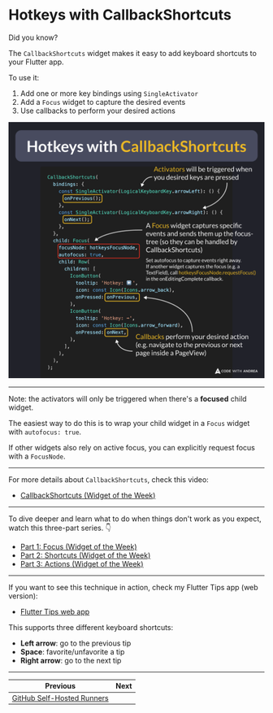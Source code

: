 # Hotkeys with CallbackShortcuts

Did you know?

The `CallbackShortcuts` widget makes it easy to add keyboard shortcuts to your Flutter app.

To use it:

1. Add one or more key bindings using `SingleActivator`
2. Add a `Focus` widget to capture the desired events
3. Use callbacks to perform your desired actions

![](227.png)

<!--
CallbackShortcuts(
  bindings: {
    const SingleActivator(LogicalKeyboardKey.arrowLeft): () {
      onPrevious();
    },
    const SingleActivator(LogicalKeyboardKey.arrowRight): () {
      onNext();
    },
  },
  child: Focus(
    focusNode: hotkeysFocusNode,
    autofocus: true,
    child: Row(
      children: [
        IconButton(
          tooltip: 'Hotkey: ⬅️',
          icon: const Icon(Icons.arrow_back),
          onPressed: onPrevious,
        ),
        IconButton(
          tooltip: 'Hotkey: ➡️',
          icon: const Icon(Icons.arrow_forward),
          onPressed: onNext,
        ),
      ],
    ),
  ),
);
-->

---

Note: the activators will only be triggered when there's a **focused** child widget.

The easiest way to do this is to wrap your child widget in a `Focus` widget with `autofocus: true`.

If other widgets also rely on active focus, you can explicitly request focus with a `FocusNode`.

---

For more details about `CallbackShortcuts`, check this video:

- [CallbackShortcuts (Widget of the Week)](https://youtu.be/VcQQ1ns_qNY?si=61hK4ZvPLDoU7Zox)

---

To dive deeper and learn what to do when things don't work as you expect, watch this three-part series. 👇

- [Part 1: Focus (Widget of the Week)](https://youtu.be/JCDfh5bs1xc?si=ExrsMnyUqi1GzEL_)
- [Part 2: Shortcuts (Widget of the Week)](https://youtu.be/6ZcQmdoz9N8?si=2f-IdXFkv43S6taX)
- [Part 3: Actions (Widget of the Week)](https://youtu.be/XawP1i314WM?si=cESt4-bbVVNlLAzp)

---

If you want to see this technique in action, check my Flutter Tips app (web version):

- [Flutter Tips web app](https://app.fluttertips.dev/)

This supports three different keyboard shortcuts:

- **Left arrow**: go to the previous tip
- **Space**: favorite/unfavorite a tip
- **Right arrow**: go to the next tip

---

| Previous | Next |
| -------- | ---- |
| [GitHub Self-Hosted Runners](../0226-github-self-hosted-runners/index.md) | |

<!-- TWITTER|https://x.com/biz84/status/1889311863759913078 -->
<!-- LINKEDIN|https://www.linkedin.com/posts/andreabizzotto_did-you-know-the-callbackshortcuts-widget-activity-7295078648250810368-p2J_  -->
<!-- BLUESKY|https://bsky.app/profile/codewithandrea.com/post/3lhvst66e2k2f -->



